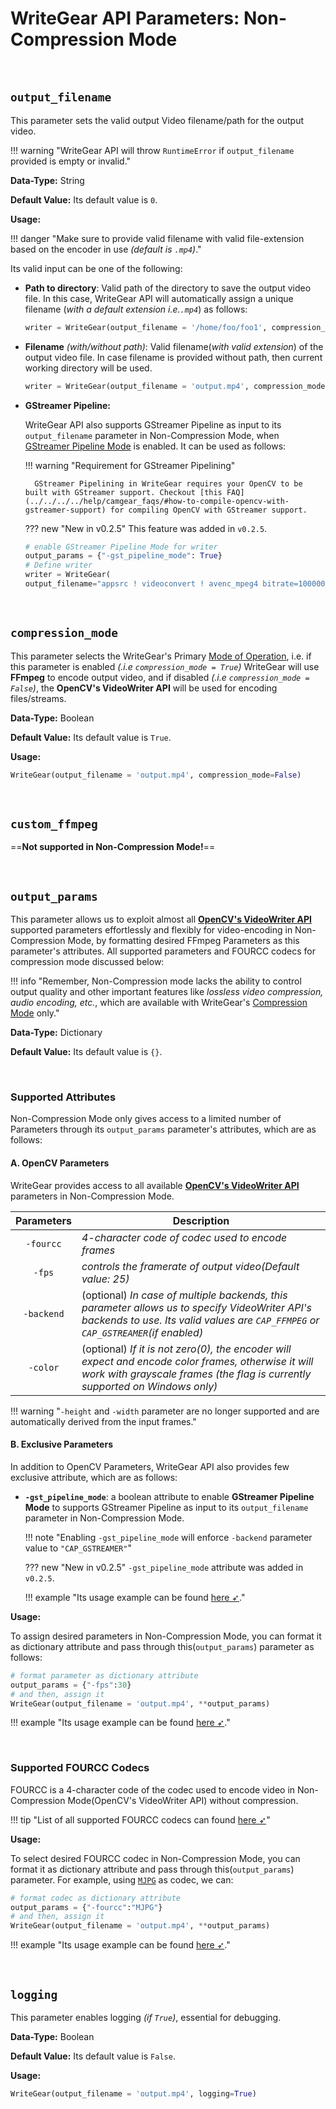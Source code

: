 <!--
===============================================
vidgear library source-code is deployed under the Apache 2.0 License:

Copyright (c) 2019 Abhishek Thakur(@abhiTronix) <abhi.una12@gmail.com>

Licensed under the Apache License, Version 2.0 (the "License");
you may not use this file except in compliance with the License.
You may obtain a copy of the License at

   http://www.apache.org/licenses/LICENSE-2.0

Unless required by applicable law or agreed to in writing, software
distributed under the License is distributed on an "AS IS" BASIS,
WITHOUT WARRANTIES OR CONDITIONS OF ANY KIND, either express or implied.
See the License for the specific language governing permissions and
limitations under the License.
===============================================
-->

# WriteGear API Parameters: Non-Compression Mode

&thinsp;

## **`output_filename`**

This parameter sets the valid output Video filename/path for the output video.

!!! warning "WriteGear API will throw `RuntimeError` if `output_filename` provided is empty or invalid."

**Data-Type:** String

**Default Value:** Its default value is `0`. 

**Usage:**

!!! danger "Make sure to provide valid filename with valid file-extension based on the encoder in use _(default is `.mp4`)_."

Its valid input can be one of the following: 

* **Path to directory**: Valid path of the directory to save the output video file. In this case, WriteGear API will automatically assign a unique filename (_with a default extension i.e.`.mp4`_) as follows:

    ```python
    writer = WriteGear(output_filename = '/home/foo/foo1', compression_mode=False) # Define writer 
    ```

* **Filename** _(with/without path)_: Valid filename(_with valid extension_) of the output video file. In case filename is provided without path, then current working directory will be used.

    ```python
    writer = WriteGear(output_filename = 'output.mp4', compression_mode=False) # Define writer 
    ```

* **GStreamer Pipeline:** 
   
    WriteGear API also supports GStreamer Pipeline as input to its `output_filename` parameter in Non-Compression Mode, when [GStreamer Pipeline Mode](#b-exclusive-parameters) is enabled. It can be used as follows:

    !!! warning "Requirement for GStreamer Pipelining"

        GStreamer Pipelining in WriteGear requires your OpenCV to be built with GStreamer support. Checkout [this FAQ](../../../../help/camgear_faqs/#how-to-compile-opencv-with-gstreamer-support) for compiling OpenCV with GStreamer support.


    ??? new "New in v0.2.5" 
        This feature was added in `v0.2.5`.

    ```python
    # enable GStreamer Pipeline Mode for writer
    output_params = {"-gst_pipeline_mode": True}
    # Define writer
    writer = WriteGear(
    output_filename="appsrc ! videoconvert ! avenc_mpeg4 bitrate=100000 ! mp4mux ! filesink location=foo.mp4", compression_mode=False) 
    ```

&nbsp;


## **`compression_mode`**

This parameter selects the WriteGear's Primary [Mode of Operation](../../introduction/#modes-of-operation), i.e. if this parameter is enabled _(.i.e `compression_mode = True`)_ WriteGear will use **FFmpeg** to encode output video, and if disabled _(.i.e `compression_mode = False`)_, the **OpenCV's VideoWriter API** will be used for encoding files/streams. 

**Data-Type:** Boolean

**Default Value:** Its default value is `True`.

**Usage:**

```python
WriteGear(output_filename = 'output.mp4', compression_mode=False)
```

&nbsp;


## **`custom_ffmpeg`**

==**Not supported in Non-Compression Mode!**==

&nbsp;

## **`output_params`**

This parameter allows us to exploit almost all [**OpenCV's VideoWriter API**](https://docs.opencv.org/master/dd/d9e/classcv_1_1VideoWriter.html#ad59c61d8881ba2b2da22cff5487465b5) supported parameters effortlessly and flexibly for video-encoding in Non-Compression Mode, by formatting desired FFmpeg Parameters as this parameter's attributes. All supported parameters and FOURCC codecs for compression mode discussed below:


!!! info "Remember, Non-Compression mode lacks the ability to control output quality and other important features like _lossless video compression, audio encoding, etc._, which are available with WriteGear's [Compression Mode](../../compression/overview/) only."


**Data-Type:** Dictionary

**Default Value:** Its default value is `{}`.

&thinsp; 

### Supported Attributes

Non-Compression Mode only gives access to a limited number of Parameters through its `output_params` parameter's attributes, which are as follows:

#### A. OpenCV Parameters

WriteGear provides access to all available [**OpenCV's VideoWriter API**](https://docs.opencv.org/master/dd/d9e/classcv_1_1VideoWriter.html#ad59c61d8881ba2b2da22cff5487465b5) parameters in Non-Compression Mode.

| Parameters | Description |
|:-----------:|-------------|
|`-fourcc`| _4-character code of codec used to encode frames_ |
|`-fps`| _controls the framerate of output video(Default value: 25)_ |
|`-backend`| (optional) _In case of multiple backends, this parameter allows us to specify VideoWriter API's backends to use. Its valid values are `CAP_FFMPEG` or `CAP_GSTREAMER`(if enabled)_  |
|`-color`| (optional) _If it is not zero(0), the encoder will expect and encode color frames, otherwise it will work with grayscale frames (the flag is currently supported on Windows only)_ |

!!! warning "`-height` and `-width` parameter are no longer supported and are automatically derived from the input frames."

#### B. Exclusive Parameters

In addition to OpenCV Parameters, WriteGear API also provides few exclusive attribute, which are as follows: 

* **`-gst_pipeline_mode`**: a boolean attribute to enable **GStreamer Pipeline Mode** to supports GStreamer Pipeline as input to its `output_filename` parameter in Non-Compression Mode.

    !!! note "Enabling `-gst_pipeline_mode` will enforce `-backend` parameter value to `"CAP_GSTREAMER"`"

    ??? new "New in v0.2.5" 
        `-gst_pipeline_mode` attribute was added in `v0.2.5`.

    !!! example "Its usage example can be found [here ➶](../usage/#using-non-compression-mode-with-gstreamer-pipeline)."


**Usage:**

To assign desired parameters in Non-Compression Mode, you can format it as dictionary attribute and pass through this(`output_params`) parameter as follows:

```python
# format parameter as dictionary attribute
output_params = {"-fps":30} 
# and then, assign it
WriteGear(output_filename = 'output.mp4', **output_params)
```

!!! example "Its usage example can be found [here ➶](../usage/#using-non-compression-mode-with-videocapture-gears)."

&thinsp;

### Supported FOURCC Codecs

FOURCC is a 4-character code of the codec used to encode video in Non-Compression Mode(OpenCV's VideoWriter API) without compression.

!!! tip "List of all supported FOURCC codecs can found [here ➶](http://www.fourcc.org/codecs.php)"

**Usage:**

To select desired FOURCC codec in Non-Compression Mode, you can format it as dictionary attribute and pass through this(`output_params`) parameter. For example, using [`MJPG`](http://www.fourcc.org/mjpg/) as codec, we can:

```python
# format codec as dictionary attribute
output_params = {"-fourcc":"MJPG"} 
# and then, assign it
WriteGear(output_filename = 'output.mp4', **output_params)
```

!!! example "Its usage example can be found [here ➶](../usage/#using-non-compression-mode-with-videocapture-gears)."

&nbsp; 

## **`logging`**

This parameter enables logging _(if `True`)_, essential for debugging. 

**Data-Type:** Boolean

**Default Value:** Its default value is `False`.

**Usage:**

```python
WriteGear(output_filename = 'output.mp4', logging=True)
```

&nbsp;
